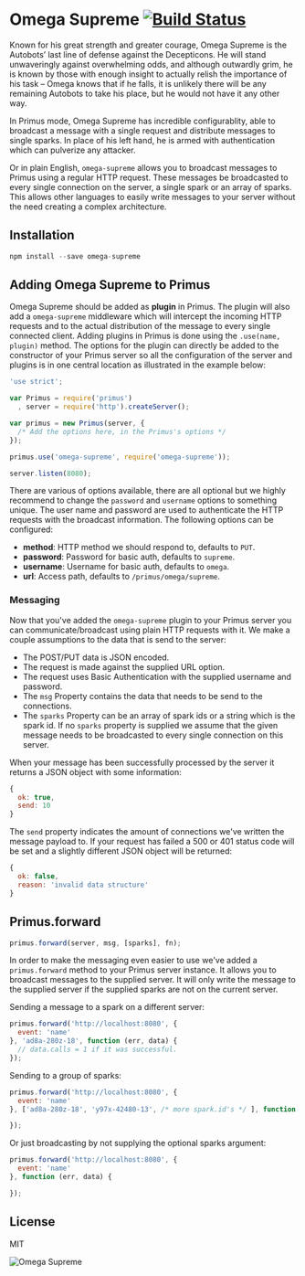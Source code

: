 # Omega Supreme [![Build Status](https://travis-ci.org/primus/omega-supreme.svg)](https://travis-ci.org/primus/omega-supreme)

Known for his great strength and greater courage, Omega Supreme is the Autobots’
last line of defense against the Decepticons. He will stand unwaveringly against
overwhelming odds, and although outwardly grim, he is known by those with enough
insight to actually relish the importance of his task – Omega knows that if he
falls, it is unlikely there will be any remaining Autobots to take his place,
but he would not have it any other way.

In Primus mode, Omega Supreme has incredible configurablity, able to broadcast
a message with a single request and distribute messages to single sparks. In
place of his left hand, he is armed with authentication which can pulverize any
attacker.

Or in plain English, `omega-supreme` allows you to broadcast messages to
Primus using a regular HTTP request. These messages be broadcasted to every
single connection on the server, a single spark or an array of sparks. This
allows other languages to easily write messages to your server without the need
creating a complex architecture.

## Installation

```js
npm install --save omega-supreme
```

## Adding Omega Supreme to Primus

Omega Supreme should be added as **plugin** in Primus. The plugin will also add
a `omega-supreme` middleware which will intercept the incoming HTTP requests and
to the actual distribution of the message to every single connected client.
Adding plugins in Primus is done using the `.use(name, plugin)` method. The
options for the plugin can directly be added to the constructor of your Primus
server so all the configuration of the server and plugins is in one central
location as illustrated in the example below:

```js
'use strict';

var Primus = require('primus')
  , server = require('http').createServer();

var primus = new Primus(server, {
  /* Add the options here, in the Primus's options */
});

primus.use('omega-supreme', require('omega-supreme'));

server.listen(8080);
```

There are various of options available, there are all optional but we highly
recommend to change the `password` and `username` options to something unique.
The user name and password are used to authenticate the HTTP requests with the
broadcast information. The following options can be configured:

- **method**: HTTP method we should respond to, defaults to `PUT`.
- **password**: Password for basic auth, defaults to `supreme`.
- **username**: Username for basic auth, defaults to `omega`.
- **url**: Access path, defaults to `/primus/omega/supreme`.

### Messaging

Now that you've added the `omega-supreme` plugin to your Primus server you can
communicate/broadcast using plain HTTP requests with it. We make a couple
assumptions to the data that is send to the server:

- The POST/PUT data is JSON encoded.
- The request is made against the supplied URL option.
- The request uses Basic Authentication with the supplied username and password.
- The `msg` Property contains the data that needs to be send to the connections.
- The `sparks` Property can be an array of spark ids or a string which is the
  spark id. If no `sparks` property is supplied we assume that the given message
  needs to be broadcasted to every single connection on this server.

When your message has been successfully processed by the server it returns a
JSON object with some information:

```js
{
  ok: true,
  send: 10
}
```

The `send` property indicates the amount of connections we've written the
message payload to.  If your request has failed a 500 or 401 status code will be
set and a slightly different JSON object will be returned:

```js
{
  ok: false,
  reason: 'invalid data structure'
}
```

## Primus.forward

```js
primus.forward(server, msg, [sparks], fn);
```

In order to make the messaging even easier to use we've added a `primus.forward`
method to your Primus server instance. It allows you to broadcast messages to
the supplied server. It will only write the message to the supplied server if
the supplied sparks are not on the current server.

Sending a message to a spark on a different server:

```js
primus.forward('http://localhost:8080', {
  event: 'name'
}, 'ad8a-280z-18', function (err, data) {
  // data.calls = 1 if it was successful.
});
```

Sending to a group of sparks:

```js
primus.forward('http://localhost:8080', {
  event: 'name'
}, ['ad8a-280z-18', 'y97x-42480-13', /* more spark.id's */ ], function (err, data) {

});
```

Or just broadcasting by not supplying the optional sparks argument:

```js
primus.forward('http://localhost:8080', {
  event: 'name'
}, function (err, data) {

});
```

## License

MIT

![Omega Supreme](https://raw.githubusercontent.com/primus/omega-supreme/master/logo.jpg)
